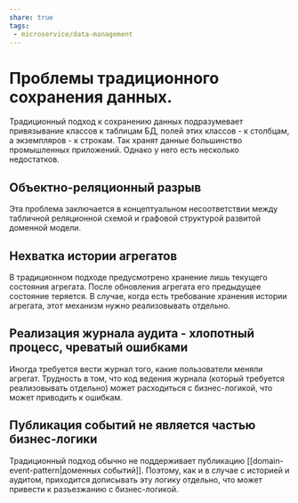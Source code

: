 ```yaml
---
share: true
tags:
 - microservice/data-management
---
```

# Проблемы традиционного сохранения данных.
Традиционный подход к сохранению данных подразумевает привязывание классов к таблицам БД, полей этих классов - к столбцам, а экземпляров - к строкам. Так хранят данные большинство промышленных приложений. Однако у него есть несколько недостатков.
## Объектно-реляционный разрыв
Эта проблема заключается в концептуальном несоответствии между табличной реляционной схемой и графовой структурой развитой доменной модели.
## Нехватка истории агрегатов
В традиционном подходе предусмотрено хранение лишь текущего состояния агрегата. После обновления агрегата его предыдущее состояние теряется. В случае, когда есть требование хранения истории агрегата, этот механизм нужно реализовывать отдельно.
## Реализация журнала аудита - хлопотный процесс, чреватый ошибками
Иногда требуется вести журнал того, какие пользователи меняли агрегат. Трудность в том, что код ведения журнала (который требуется реализовывать отдельно) может расходиться с бизнес-логикой, что может приводить к ошибкам.
## Публикация событий не является частью бизнес-логики
Традиционный подход обычно не поддерживает публикацию [[domain-event-pattern|доменных событий]]. Поэтому, как и в случае с историей и аудитом, приходится дописывать эту логику отдельно, что может привести к разъезжанию с бизнес-логикой.